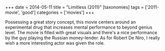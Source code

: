 +++
date = 2014-05-11
title = "Limitless (2011)"
[taxonomies]
tags = ['2011-movie', 'good']
categories = ['movies']
+++

Possessing a great story concept, this movie centers around an
experimental drug that increases mental performance to beyond genius
level. The movie is filled with great visuals and there's a nice
performance by the guy playing the Russian money-lender. As for Robert
De Niro, I really wish a more interesting actor was given the role.
